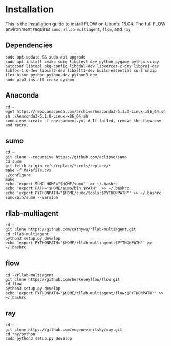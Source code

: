 # Installation
This is the installation guide to install FLOW on Ubuntu 16.04. The full FLOW environment requires `sumo`, `rllab-multiagent`, `flow`, and `ray`.

## Dependencies
```shell
sudo apt update && sudo apt upgrade
sudo apt install cmake swig libgtest-dev python-pygame python-scipy autoconf libtool pkg-config libgdal-dev libxerces-c-dev libproj-dev libfox-1.6-dev libxml2-dev libxslt1-dev build-essential curl unzip flex bison python python-dev python3-dev
sudo pip3 install cmake cython
```

## Anaconda
```shell
cd ~
wget https://repo.anaconda.com/archive/Anaconda3-5.1.0-Linux-x86_64.sh
sh ./Anaconda3-5.1.0-Linux-x86_64.sh
conda env create -f environment.yml # If failed, remove the flow env and retry.
```

## sumo
```shell
cd ~
git clone --recursive https://github.com/eclipse/sumo
cd sumo
git fetch origin refs/replace/*:refs/replace/*
make -f Makefile.cvs
./configure
make
echo 'export SUMO_HOME="$HOME/sumo"' >> ~/.bashrc
echo 'export PATH="$HOME/sumo/bin:$PATH"' >> ~/.bashrc
echo 'export PYTHONPATH="$HOME/sumo/tools:$PYTHONPATH"' >> ~/.bashrc
sumo/bin/sumo --version
```

## rllab-multiagent
```shell
cd ~
git clone https://github.com/cathywu/rllab-multiagent.git
cd rllab-multiagent
python3 setup.py develop
echo 'export PYTHONPATH="$HOME/rllab-multiagent:$PYTHONPATH"' >> ~/.bashrc 
```

## flow
```shell
cd ~/rllab-multiagent
git clone https://github.com/berkeleyflow/flow.git
cd flow
python3 setup.py develop
echo 'export PYTHONPATH="$HOME/rllab-multiagent/flow:$PYTHONPATH"' >> ~/.bashrc 
```

## ray
```shell
cd ~
git clone https://github.com/eugenevinitsky/ray.git
cd ray/python
sudo python3 setup.py develop
```
